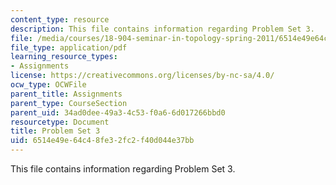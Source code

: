 ```yaml
---
content_type: resource
description: This file contains information regarding Problem Set 3.
file: /media/courses/18-904-seminar-in-topology-spring-2011/6514e49e64c48fe32fc2f40d044e37bb_MIT18_904S11_pset3.pdf
file_type: application/pdf
learning_resource_types:
- Assignments
license: https://creativecommons.org/licenses/by-nc-sa/4.0/
ocw_type: OCWFile
parent_title: Assignments
parent_type: CourseSection
parent_uid: 34ad0dee-49a3-4c53-f0a6-6d017266bbd0
resourcetype: Document
title: Problem Set 3
uid: 6514e49e-64c4-8fe3-2fc2-f40d044e37bb
---
```

This file contains information regarding Problem Set 3.